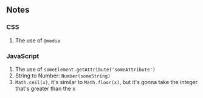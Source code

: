 ## Notes

### CSS
1. The use of `@media`

### JavaScript
1. The use of `someElement.getAttribute('someAttribute')`
2. String to Number: `Number(someString)`
3. `Math.ceil(x)`, it's similar to `Math.floor(x)`, but it's gonna take the integer that's greater than the x